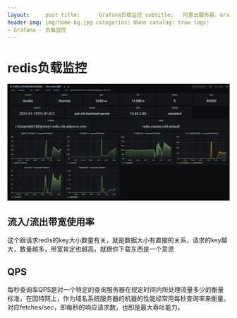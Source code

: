 ```yaml
---
layout:     post title:      Grafana负载监控 subtitle:   阿里云服务器，Grafana负载监控分析 date:       2022-05-20 author:     Erain
header-img: img/home-bg.jpg categories: None catalog: true tags:
- Grafana - 负载监控
---
```


# redis负载监控

![阿里云Grafana-redis负载监控.png](/img/post/负载监控/阿里云Grafana-redis负载监控.png)

## 流入/流出带宽使用率

这个跟请求redis的key大小数量有关，就是数据大小有直接的关系，请求的key越大，数量越多，带宽肯定也越高，就跟你下载东西是一个意思

## QPS

每秒查询率QPS是对一个特定的查询服务器在规定时间内所处理流量多少的衡量标准，在因特网上，作为域名系统服务器的机器的性能经常用每秒查询率来衡量。    
对应fetches/sec，即每秒的响应请求数，也即是最大吞吐能力。